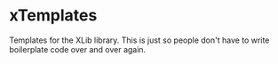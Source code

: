 # xTemplates
Templates for the XLib library. This is just so people don't have to write boilerplate code over and over again.
